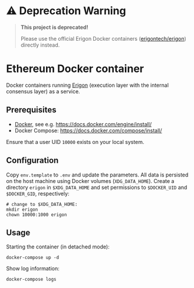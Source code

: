
# ⚠️ **Deprecation Warning**

> **This project is deprecated!**
>
> Please use the official Erigon Docker containers ([erigontech/erigon](https://hub.docker.com/r/erigontech/erigon)) directly instead.

# Ethereum Docker container



Docker containers running [Erigon][erigon] (execution layer with the internal
consensus layer) as a service.

## Prerequisites

- [Docker][docker], see e.g. https://docs.docker.com/engine/install/
- Docker Compose: https://docs.docker.com/compose/install/

Ensure that a user UID `10000` exists on your local system.

## Configuration

Copy `env.template` to `.env` and update the parameters. All data is persisted
on the host machine using Docker volumes (`XDG_DATA_HOME`). Create a directory
`erigon` in `$XDG_DATA_HOME` and set permissions to `$DOCKER_UID` and
`$DOCKER_GID`, respectively:

```
# change to $XDG_DATA_HOME:
mkdir erigon
chown 10000:1000 erigon
```

## Usage

Starting the container (in detached mode):

    docker-compose up -d

Show log information:

    docker-compose logs


[erigon]: https://github.com/ledgerwatch/erigon
[docker]: https://www.docker.com
